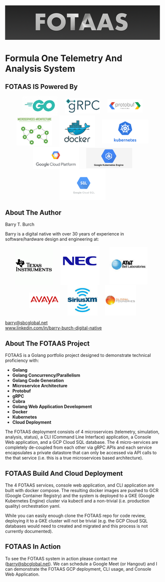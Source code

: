 
![logo](./assets/images/fotaas-logo.png)

# Formula One Telemetry And Analysis System

## FOTAAS IS Powered By

<p align="middle">
    <img src="./assets/images/go-logo-2.jpg" width="115" align="center" hspace="10">
    <img src="./assets/images/grpc-logo.png" width="115" align="center" hspace="10">
    <img src="./assets/images/protobuf-logo.png" width="115" align="center" hspace="10">    
    <img src="./assets/images/microservices-logo.jpg" width="115" align="center" hspace="10">
    <img src="./assets/images/docker-logo.png" width="115" align="center" hspace="10">
    <img src="./assets/images/kubernetes-logo.png" width="150" align="center" hspace="10">
    <img src="./assets/images/gcp-logo.png" width="150" align="center" hspace="10">
    <img src="./assets/images/gke-logo-2.png" width="150" align="center" hspace="10">
    <img src="./assets/images/gcsql-logo.png" width="150" align="center" hspace="10">
</p>

## About The Author
Barry T. Burch<br>

Barry is a digital native with over 30 years of experience in software/hardware design and engineering at:

<p align="middle">
    <img src="./assets/images/ti-logo-2.png" align="center" hspace="10">
    <img src="./assets/images/nec-logo-2.png" align="center" hspace="10">
    <img src="./assets/images/att-logo-2.jpeg" align="center" hspace="20">
    <img src="./assets/images/avaya-logo-2.png" width="100" align="center" hspace="10">
    <img src="./assets/images/sxm-logo.jpeg" width="100" align="center" hspace="10">
    <img src="./assets/images/gf-logo.jpeg" width="100" align="center" hspace="10">
</p>

barry@sbcglobal.net<br>
www.linkedin.com/in/barry-burch-digital-native<br>

## About The FOTAAS Project

FOTAAS is a Golang portfolio project designed to demonstrate technical proficiency with:

* **Golang**
* **Golang Concurrency/Parallelism**
* **Golang Code Generation**
* **Microservice Architecture**
* **Protobuf**
* **gRPC**
* **Cobra**
* **Golang Web Application Development**
* **Docker**
* **Kubernetes**
* **Cloud Deployment**

The FOTAAS deployment consists of 4 microservices (telemetry, simulation, analysis, status), a CLI (Command Line Interface)
application, a Console Web application, and a GCP Cloud SQL database. The 4 micro-services are completely de-coupled from
each other via gRPC APIs and each service encapsulates a private datastore that can only be accessed via API calls to the
that service (i.e. this is a true microservices based architecture).

## FOTAAS Build And Cloud Deployment

The 4 FOTAAS services, console web application, and CLI application are built with docker compose. The resulting docker
images are pushed to GCR (Google Container Registry) and the system is deployed to a GKE (Google Kubernetes Engine)
cluster via kubectl and a non-trivial (i.e. production quality) orchestration yaml.

While you can easily enough clone the FOTAAS repo for code review, deploying it to a GKE cluster will not be trivial
(e.g. the GCP Cloud SQL databases would need to created and migrated and this process is not currently documented).

## FOTAAS In Action

To see the FOTAAS system in action please contact me (barry@sbcglobal.net). We can schedule a Google Meet
(or Hangout) and I can demonstrate the FOTAAS GCP deployment, CLI usage, and Console Web Application.
